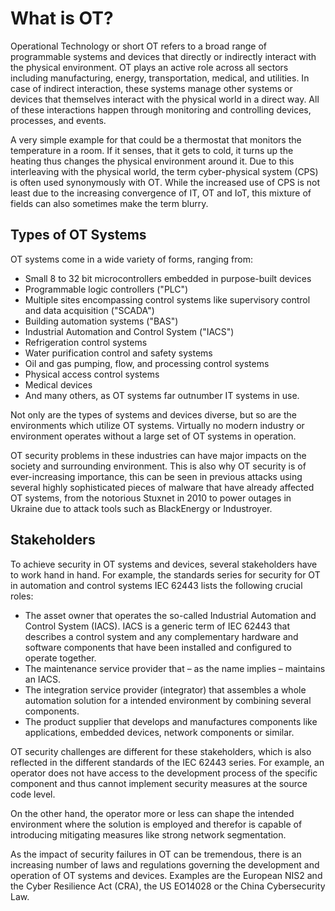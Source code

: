 # What is OT?

Operational Technology or short OT refers to a broad range of programmable
systems and devices that directly or indirectly interact with the physical
environment. OT plays an active role across all sectors including manufacturing,
energy, transportation, medical, and utilities. In case of indirect interaction,
these systems manage other systems
or devices that themselves interact with the physical world in a direct way. All
of these interactions happen through monitoring and controlling devices,
processes, and events.

A very simple example for that could be a thermostat that
monitors the temperature in a room. If it senses, that it gets to cold, it turns
up the heating thus changes the physical environment around it. Due to this
interleaving with the physical world, the term cyber-physical system (CPS) is
often used synonymously with OT. While the increased use of CPS is not least due
to the increasing convergence of IT, OT and IoT, this mixture of fields can also
sometimes make the term blurry.

## Types of OT Systems

OT systems come in a wide variety of forms, ranging from:

- Small 8 to 32 bit microcontrollers embedded in purpose-built devices
- Programmable logic controllers ("PLC")
- Multiple sites encompassing control systems like supervisory control and data acquisition ("SCADA")
- Building automation systems ("BAS")
- Industrial Automation and Control System ("IACS")
- Refrigeration control systems
- Water purification control and safety systems
- Oil and gas pumping, flow, and processing control systems
- Physical access control systems
- Medical devices
- And many others, as OT systems far outnumber IT systems in use.

Not only are the types of systems and devices diverse, but so are the environments which utilize OT systems. Virtually no modern industry or environment operates without a large set of OT systems in operation.

OT security problems in these industries can have major impacts on the society and surrounding environment. This is also why OT security is of ever-increasing importance, this can be seen in previous attacks using several highly sophisticated pieces of malware that have already affected OT systems, from the notorious Stuxnet in 2010 to power outages in Ukraine due to attack tools such as BlackEnergy or Industroyer.

## Stakeholders

To achieve security in OT systems and devices, several stakeholders have to work
hand in hand. For example, the standards series for security for OT in
automation and control systems IEC 62443 lists the following crucial roles:

- The asset owner that operates the so-called Industrial Automation and Control System (IACS). IACS is a generic term of IEC 62443 that describes a control system and any complementary hardware and software components that have been installed and configured to operate together.
- The maintenance service provider that – as the name implies – maintains an IACS.
- The integration service provider (integrator) that assembles a whole automation solution for a intended environment by combining several components.
- The product supplier that develops and manufactures components like applications, embedded devices, network components or similar.

OT security challenges are different for these stakeholders, which is also
reflected in the different standards of the IEC 62443 series. For example, an
operator does not have access to the development process of the specific
component and thus cannot implement security measures at the source code level.

On the other hand, the operator more or less can shape the intended environment
where the solution is employed and therefor is capable of introducing mitigating
measures like strong network segmentation.

As the impact of security failures in OT can be tremendous, there is an
increasing number of laws and regulations governing the development and
operation of OT systems and devices. Examples are the European NIS2 and the
Cyber Resilience Act (CRA), the US EO14028 or the China Cybersecurity Law.
